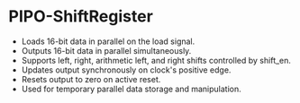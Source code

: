 # PIPO-ShiftRegister
- Loads 16-bit data in parallel on the load signal.
- Outputs 16-bit data in parallel simultaneously.
- Supports left, right, arithmetic left, and right shifts controlled by shift_en.
- Updates output synchronously on clock's positive edge.
- Resets output to zero on active reset.
- Used for temporary parallel data storage and manipulation.

